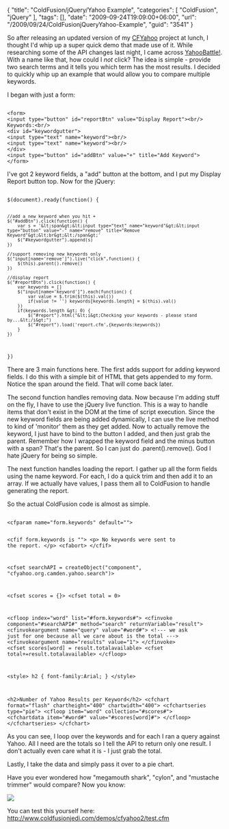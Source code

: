 {
	"title": "ColdFusion/jQuery/Yahoo Example",
	"categories": [
		"ColdFusion",
		"jQuery"
	],
	"tags": [],
	"date": "2009-09-24T19:09:00+06:00",
	"url": "/2009/09/24/ColdFusionjQueryYahoo-Example",
	"guid": "3541"
}

So after releasing an updated version of my <a href="http://cfyahoo.riaforge.org">CFYahoo</a> project at lunch, I thought I'd whip up a super quick demo that made use of it. While researching some of the API changes last night, I came across <a href="http://www.ooer.com/yahoobattle/index.php">YahooBattle!</a>. With a name like that, how could I <i>not</i> click? The idea is simple - provide two search terms and it tells you which term has the most results. I decided to quickly whip up an example that would allow you to compare multiple keywords.
<!--more-->
I began with just a form:

<code>
&lt;form&gt;
&lt;input type="button" id="reportBtn" value="Display Report"&gt;&lt;br/&gt;
Keywords:&lt;br/&gt;
&lt;div id="keywordgutter"&gt;
&lt;input type="text" name="keyword"&gt;&lt;br/&gt;
&lt;input type="text" name="keyword"&gt;&lt;br/&gt;
&lt;/div&gt;
&lt;input type="button" id="addBtn" value="+" title="Add Keyword"&gt;
&lt;/form&gt;
</code>

I've got 2 keyword fields, a "add" button at the bottom, and I put my Display Report button top. Now for the jQuery:

<code>
$(document).ready(function() {

	//add a new keyword when you hit +	
	$("#addBtn").click(function() {
		var s = '&lt;span&gt;&lt;input type="text" name="keyword"&gt;&lt;input type="button" value="-" name="remove" title="Remove Keyword"&gt;&lt;br&gt;&lt;/span&gt;'
		$("#keywordgutter").append(s)
	})
	
	//support removing new keywords only
	$("input[name='remove']").live("click",function() {
		$(this).parent().remove()
	})
	
	//display report
	$("#reportBtn").click(function() {
		var keywords = []
		$("input[name='keyword']").each(function() {
			var value = $.trim($(this).val())
			if(value != '') keywords[keywords.length] = $(this).val()
		})
		if(keywords.length &gt; 0) {
			$("#report").html("&lt;i&gt;Checking your keywords - please stand by...&lt;/i&gt;")
			$("#report").load('report.cfm',{keywords:keywords})
		}
	})
})
</code>

There are 3 main functions here. The first adds support for adding keyword fields. I do this with a simple bit of HTML that gets appended to my form. Notice the span around the field. That will come back later.

The second function handles removing data. Now because I'm adding stuff on the fly, I have to use the jQuery live function. This is a way to handle items that don't exist in the DOM at the time of script execution. Since the new keyword fields are being added dynamically, I can use the live method to kind of 'monitor' them as they get added. Now to actually remove the keyword, I just have to bind to the button I added, and then just grab the parent. Remember how I wrapped the keyword field and the minus button with a span? That's the parent. So I can just do .parent().remove(). God I hate jQuery for being so simple.

The next function handles loading the report. I gather up all the form fields using the name keyword. For each, I do a quick trim and then add it to an array. If we actually have values, I pass them all to ColdFusion to handle generating the report. 

So the actual ColdFusion code is almost as simple. 

<code>
&lt;cfparam name="form.keywords" default=""&gt;

&lt;cfif form.keywords is ""&gt;
	&lt;p&gt;
	No keywords were sent to the report.
	&lt;/p&gt;
	&lt;cfabort&gt;
&lt;/cfif&gt;

&lt;cfset searchAPI = createObject("component", "cfyahoo.org.camden.yahoo.search")&gt;

&lt;cfset scores = {}&gt;
&lt;cfset total = 0&gt;

&lt;cfloop index="word" list="#form.keywords#"&gt;
	&lt;cfinvoke component="#searchAPI#" method="search" returnVariable="result"&gt;
		&lt;cfinvokeargument name="query" value="#word#"&gt;
		&lt;!--- we ask just for one because all we care about is the total ---&gt;
		&lt;cfinvokeargument name="results" value="1"&gt;
	&lt;/cfinvoke&gt;
	&lt;cfset scores[word] = result.totalavailable&gt;
	&lt;cfset total+=result.totalavailable&gt;
&lt;/cfloop&gt;

&lt;style&gt;
h2 { font-family:Arial; }
&lt;/style&gt;

&lt;h2&gt;Number of Yahoo Results per Keyword&lt;/h2&gt;
&lt;cfchart format="flash" chartheight="400" chartwidth="400"&gt;
	&lt;cfchartseries type="pie"&gt;
		&lt;cfloop item="word" collection="#scores#"&gt;
			&lt;cfchartdata item="#word#" value="#scores[word]#"&gt;
		&lt;/cfloop&gt;
	&lt;/cfchartseries&gt;
&lt;/cfchart&gt;
</code>

As you can see, I loop over the keywords and for each I ran a query against Yahoo. All I need are the totals so I tell the API to return only one result. I don't actually even care what it is - I just grab the total. 

Lastly, I take the data and simply pass it over to a pie chart. 

Have you ever wondered how "megamouth shark", "cylon", and "mustache trimmer" would compare? Now you know:

<img src="https://static.raymondcamden.com/images/Picture 259.png" />

You can test this yourself here: <a href="http://www.coldfusionjedi.com/demos/cfyahoo2/test.cfm">http://www.coldfusionjedi.com/demos/cfyahoo2/test.cfm</a>